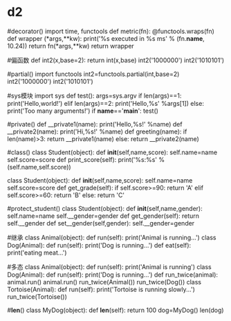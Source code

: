# d2
#decorator()
import time, functools
def metric(fn):
    @functools.wraps(fn)
    def wrapper (*args,**kw):
        print('%s executed in %s ms' % (fn.__name__, 10.24))
        return fn(*args,**kw)
    return wrapper
    
#偏函数
def int2(x,base=2):
    return int(x,base)
int2('1000000')
int2('1010101')

#partial()
import functools
int2=functools.partial(int,base=2)
int2('1000000')
int2('1010101')

#sys模块
import sys
def test():
    args=sys.argv
    if len(args)==1:
        print('Hello,world!')
    elif len(args)==2:
        print('Hello,%s' %args[1])
    else:
        print('Too many arguments!')
if __name__=='__main__':
    test()

#private()
def __private1(name):
    print('Hello,%s!' %name)
def __private2(name):
    print('Hi,%s!' %name)
def greeting(name):
    if len(name)>3:
        return __private1(name)
    else:
        return __private2(name)
        
#class()
class Student(object):
    def __init__(self,name,score):
        self.name=name
        self.score=score
    def print_score(self):
        print('%s:%s' %(self.name,self.score))
        
 class Student(object):
    def __init__(self,name,score):
        self.name=name
        self.score=score
    def get_grade(self):
        if self.score>=90:
            return 'A'
        elif self.score>=60:
            return 'B'
        else:
            return 'C'
            
#protect_student()
  class Student(object):
      def __init__(self,name,gender):
          self.name=name
          self.__gender=gender
      def get_gender(self):
          return self.__gender
      def set__gender(self,gender):
          self.__gender=gender
          
#继承
class Animal(object):
    def run(self):
        print('Animal is running...')
class Dog(Animal):
    def run(self):
        print('Dog is running...')
    def eat(self):
        print('eating meat...')
        
#多态
class Animal(object):
    def run(self):
        print('Animal is running')
class Dog(Animal):
    def run(self):
        print('Dog is running...')
def run_twice(animal):
    animal.run()
    animal.run()
run_twice(Animal())
run_twice(Dog())
class Tortoise(Animal):
    def run(self):
        print('Tortoise is running slowly...')
run_twice(Tortoise())

#__len__()
class MyDog(object):
    def __len__(self):
        return 100
dog=MyDog()
len(dog)
